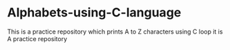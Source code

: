 # Alphabets-using-C-language
This is a practice repository which prints A to Z characters using C loop it is A practice repository

